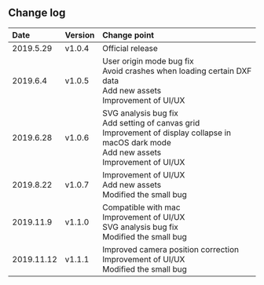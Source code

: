 ## Change log

| Date       | Version | Change point                                                                                                                                           |
|:-----------|:--------|:-------------------------------------------------------------------------------------------------------------------------------------------------------|
| 2019.5.29  | v1.0.4  | Official release                                                                                                                                       |
| 2019.6.4   | v1.0.5  | User origin mode bug fix<br/>Avoid crashes when loading certain DXF data<br/>Add new assets<br/>Improvement of UI/UX                                   |
| 2019.6.28  | v1.0.6  | SVG analysis bug fix<br/>Add setting of canvas grid<br/>Improvement of display collapse in macOS dark mode<br/>Add new assets<br/>Improvement of UI/UX |
| 2019.8.22  | v1.0.7  | Improvement of UI/UX<br/>Add new assets<br/>Modified the small bug                                                                                     |
| 2019.11.9  | v1.1.0  | Compatible with mac<br/>Improvement of UI/UX<br/>SVG analysis bug fix<br/>Modified the small bug                                                       |
| 2019.11.12 | v1.1.1  | Improved camera position correction<br/>Improvement of UI/UX<br/>Modified the small bug                                                                |
